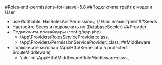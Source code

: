 #Roles-and-permissions-for-laravel-5.8
##Подключите трейт к модели User
* use Notifiable, HasRolesAndPermissions; // Наш новый трейт
##Seeds
* Настройте Seeds и подключить их (DatabaseSeeder)
##Provider
* Подключите провайдеры (config/app.php)
    * \App\Providers\RolesServiceProvider::class,
    * \App\Providers\PermissionServiceProvider::class,
##Middleware
* Подключите мидлвар (App\Http\Kernel.php в protected $routeMiddleware)
  * 'role'  =>  \App\Http\Middleware\RoleMiddleware::class,
